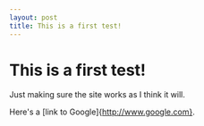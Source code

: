 ```yaml
---
layout: post
title: This is a first test!
---
```

This is a first test!
=====================

Just making sure the site works as I think it will.

Here's a [link to Google]{http://www.google.com}.

